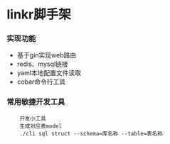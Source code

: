 # linkr脚手架

### 实现功能
- 基于gin实现web路由
- redis、mysql链接
- yaml本地配置文件读取
- cobar命令行工具

### 常用敏捷开发工具
~~~
    开发小工具
    生成对应表model
    ./cli sql struct --schema=库名称 --table=表名称
~~~